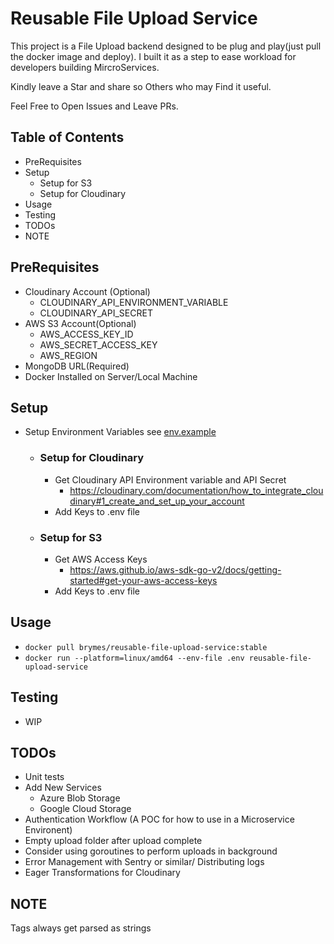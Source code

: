 # Reusable File Upload Service

This project is a File Upload backend designed to be plug and play(just pull the
docker image and deploy). I built it as a step to ease workload for developers
building MircroServices.

Kindly leave a Star and share so Others who may Find it useful.

Feel Free to Open Issues and Leave PRs.

## Table of Contents

- PreRequisites
- Setup
    - Setup for S3
    - Setup for Cloudinary
- Usage
- Testing
- TODOs
- NOTE

## PreRequisites

- Cloudinary Account (Optional)
    - CLOUDINARY_API_ENVIRONMENT_VARIABLE
    - CLOUDINARY_API_SECRET
- AWS S3 Account(Optional)
    - AWS_ACCESS_KEY_ID
    - AWS_SECRET_ACCESS_KEY
    - AWS_REGION
- MongoDB URL(Required)
- Docker Installed on Server/Local Machine

## Setup

- Setup Environment Variables see [env.example](env.example)
    - ### Setup for Cloudinary
        - Get Cloudinary API Environment variable and API Secret
            - https://cloudinary.com/documentation/how_to_integrate_cloudinary#1_create_and_set_up_your_account
        - Add Keys to .env file
    - ### Setup for S3
        - Get AWS Access Keys
            - https://aws.github.io/aws-sdk-go-v2/docs/getting-started#get-your-aws-access-keys
        - Add Keys to .env file

## Usage

- `docker pull brymes/reusable-file-upload-service:stable`
- `docker run --platform=linux/amd64 --env-file .env reusable-file-upload-service`

## Testing

- WIP

## TODOs

- Unit tests
- Add New Services
    - Azure Blob Storage
    - Google Cloud Storage
- Authentication Workflow (A POC for how to use in a Microservice Environent)
- Empty upload folder after upload complete
- Consider using goroutines to perform uploads in background
- Error Management with Sentry or similar/ Distributing logs
- Eager Transformations for Cloudinary

## NOTE

Tags always get parsed as strings